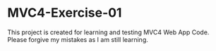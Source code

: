 # MVC4-Exercise-01
This project is created for learning and testing MVC4 Web App Code. Please forgive my mistakes as I am still learning.
